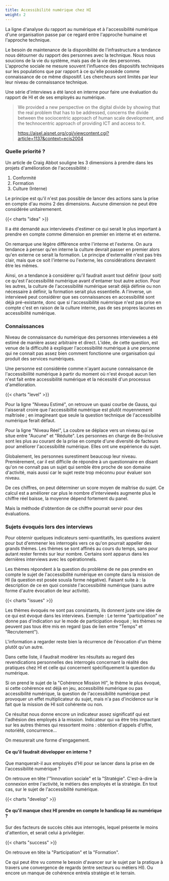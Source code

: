 ```yaml
---
title: Accessibilité numérique chez HI
weight: 2
---
```


La ligne d'analyse du rapport au numérique et à l'accessibilité numérique d'une organisation passe par ce regard entre l'approche humaine et l'approche technique.

Le besoin de maintenance de la disponibilité de l'infrastructure a tendance nous détourner du rapport des personnes avec la technique. Nous nous soucions de la vie du système, mais pas de la vie des personnes. L'approche sociale ne mesure souvent l'influence des dispositifs techniques sur les populations que par rapport à ce qu'elle possède comme connaissance de ce même dispositif. Les chercheurs sont limités par leur leur niveau de connaissance technique.

Une série d'interviews a été lancé en interne pour faire une évaluation du rapport de HI et de ses employés au numérique.

> We provided a new perspective on the digital divide by showing that the real problem that has to be addressed, concerns the divide between the sociocentric approach of human scale development, and the technocentric approach of providing ICT and access to it.
>
> <https://aisel.aisnet.org/cgi/viewcontent.cgi?article=1137&context=ecis2004>


### Quelle priorité ?

Un article de Craig Abbot souligne les 3 dimensions à prendre dans les projets d'amélioration de l'accessibilité :
 
 1. Conformité
 1. Formation
 1. Culture (Interne)

Le principe est qu'il n'est pas possible de lancer des actions sans la prise en compte d'au moins 2 des dimensions. Aucune dimension ne peut être considérée unitairemenent.

{{< charts "idea" >}}

Il a été demandé aux interviewés d'estimer ce qui serait le plus important à prendre en compte comme dimension en premier en interne et en externe.

On remarque une légère différence entre l'interne et l'externe. On aura tendance à penser qu'en interne la culture devrait passer en premier alors qu'en externe ce serait la formation. Le principe d'externalité n'est pas très clair, mais que ce soit l'interne ou l'externe, les considérations devraient être les mêmes.

Ainsi, on a tendance à considérer qu'il faudrait avant tout définir (pour soit) ce qu'est l'accessibilité numérique avant d'entamer tout autre action. Pour les autres, la culture de l'accessibilité numérique serait déjà définie ou non nécessaire à définir, la formation serait plus essentielle.
A l'inverse, un interviewé peut considérer que ses connaissances en accessibilité sont déjà pré-existante, donc que si l'accessibilité nuémrique n'est pas prise en compte c'est en raison de la culture interne, pas de ses propres lacunes en accessibilité numérique.

### Connaissances

Niveau de connaissance du numérique des personnes interviewées a été estimé de manière assez arbitraire et direct. L'idée, de cette question, est venue de la difficulté à expliquer l'accessibilité numérique à une personne qui ne connait pas assez bien comment fonctionne une organisation qui produit des services numériques.

Une personne est considérée comme n'ayant aucune connaissance de l'accessibiilité numérique à partir du moment où n'est évoqué aucun lien n'est fait entre accessibilité numérique et la nécessité d'un processus d'amélioration.

{{< charts "level" >}}

Pour la ligne "Niveau Estimé", on retrouve un quasi courbe de Gauss, qui l'aisserait croire que l'accessibiltié numérique est plutôt moyennement maîtrisée ; en imagineant que seule la question technique de l'accessibilité numérique ferait défaut.  

Pour la ligne "Niveau Réel", La coubre se déplace vers un niveau qui se situe entre "Aucune" et "Réduite". Les personnes en charge de Be-Inclusive sont les plus au courant de la prise en compte d'une diversité de facteurs pour améliorer l'accessibilité numérique. Elles ont une expérience du sujet.

Globalement, les personnes surestiment beaucoup leur niveau. Premièrement, car il est difficile de répondre à un questionnaire en disant qu'on ne connaît pas un sujet qui semble être proche de son domaine d'activité, mais aussi car le sujet reste trop méconnu pour évaluer son niveau.

De ces chiffres, on peut déterminer un score moyen de maîtrise du sujet. Ce calcul est a améliorer car plus le nombre d'interviewés augmente plus le chiffre réel baisse, la moyenne dépend fortement du panel.

Mais la méthode d'obtention de ce chiffre pourrait servir pour des évaluations.

### Sujets évoqués lors des interviews

Pour obternir quelques indicateurs semi-quantitatifs, les questions avaient pour but d'emmener les interrogés vers ce qu'on pourrait appeller des grands thèmes. Les thèmes se sont affinés au cours du temps, sans pour autant rester fermés sur leur nombre. Certains sont apparus dans les dernières interviews avec les opérationnels.

Les thèmes répondent à la question du problème de ne pas prendre en compte le sujet de l'accessibilité numérique en compte dans la mission de HI (la question est posée sousla forme négative). Faisant suite à : la description de ce en quoi consiste l'accessibilité numérique (sans autre forme d'autre évocation de leur activité).

{{< charts "issues" >}}

Les thèmes évoqués ne sont pas consistants, ils donnent juste une idée de ce qui est évoqué dans les interviews. Exemple : Le terme "participation" ne donne pas d'indication sur le mode de participation évoqué ; les thèmes ne peuvent pas tous être mis en regard (pas de lien entre "Temps" et "Recrutement").

L'information a regarder reste bien la récurrence de l'évocation d'un thème plutôt qu'un autre. 

Dans cette liste, il faudrait modérer les résultats au regard des revendications personnelles des interrogés concernant la réalité des pratiques chez HI et celle qui concernent spécifiquement la question du numérique.

Si on prend le sujet de la "Cohérence Mission HI", le thème le plus évoqué, si cette cohérence est déjà en jeu, accessibilité numérique ou pas accessibilité numérique, la question de l'accessibilité numérique peut provoquer un effet multiplicateur du sujet, mais n'a pas d'incidence sur le fait que la mission de HI soit cohérente ou non.

Ce résultat nous donne encore un indicateur assez significatif qui est l'adhésion des employés à la mission. Indicateur qui va être très impactant sur les autres thèmes qui ressortent moins : obtention d'appels d'offre, notoriété, concurrence...

On mesurerait une forme d'engagement.

#### Ce qu'il faudrait développer en interne ?

Que manquerait-il aux employés d'HI pour se lancer dans la prise en de l'accessibilité numérique ?

On retrouve en tête l'"Innovation sociale" et la "Stratégie". C'est-à-dire la connexion entre l'activité, le métiers des employés et la stratégie. En tout cas, sur le sujet de l'accessibilité numérique.

{{< charts "develop" >}}

#### Ce qu'il manque chez HI prendre en compte le handicap lié au numérique ?

Sur des facteurs de succès cités aux interrogés, lequel présente le moins d'attention, et serait celui à privilégier.

{{< charts "success" >}}

On retrouve en tête la "Participation" et la "Formation". 

Ce qui peut être vu comme le besoin d'avancer sur le sujet par la pratique à travers une convergence de regards (entre secteurs ou métiers HI). Ou encore un manque de cohérence entrela stratégie et le terrain.

